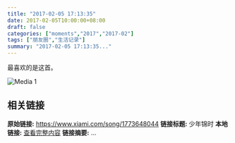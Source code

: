 ```yaml
---
title: "2017-02-05 17:13:35"
date: 2017-02-05T10:00:00+08:00
draft: false
categories: ["moments","2017","2017-02"]
tags: ["朋友圈","生活记录"]
summary: "2017-02-05 17:13:35..."
---
```


最喜欢的是这首。

![Media 1](/Moments/photos/2017-02-05/201702051713350.jpg)

## 相关链接

**原始链接:** https://www.xiami.com/song/1773648044
**链接标题:** 少年锦时
**本地链接:** [查看完整内容](/link_content/2017/02/2017-02-05/link_content/)
**链接摘要:** ...


